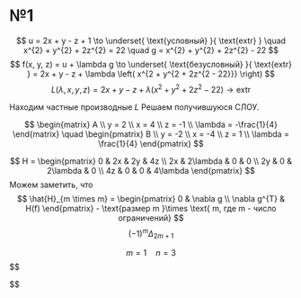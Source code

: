 # №1
$$
u = 2x + y - z + 1 \to \underset{ \text{условный} }{ \text{extr} }  \quad x^{2} + y^{2} + 2z^{2} = 22 \quad g = x^{2} + y^{2} + 2z^{2} - 22  
$$
$$
f(x, y, z) = u + \lambda g \to \underset{ \text{безусловный} }{ \text{extr} } = 2x + y - z + \lambda \left( x^{2 + y^{2 + 2z^{2 - 22}}} \right) 
$$
$$
L(\lambda, x, y, z) = 2x + y - z + \lambda \left( x^{2} + y^{2} + 2z^{2} - 22 \right) \to \text{extr} 
$$

Находим частные производные $L$
Решаем получившуюся СЛОУ.

$$
\begin{matrix}
A \\
y = 2 \\
x = 4 \\
z = -1 \\
\lambda = -\frac{1}{4}
\end{matrix} \quad \begin{pmatrix}
B \\
y = -2 \\
x = -4 \\
z = 1 \\
\lambda = \frac{1}{4}
\end{pmatrix} 
$$

$$
H = \begin{pmatrix}
0 & 2x & 2y & 4z \\
2x & 2\lambda & 0 & 0 \\
2y & 0 & 2\lambda & 0 \\
4z & 0 & 0 & 4\lambda
\end{pmatrix}
$$
Можем заметить, что $$
\hat{H}_{m \times m} = \begin{pmatrix}
0 & \nabla g \\
\nabla g^{T} & H(f)
\end{pmatrix} - \text{размер m }\times \text{ m, где m - число ограничений}
$$
$$
(-1)^{m}\Delta_{2m + 1}
$$


$$
m = 1 \quad n = 3 
$$
$$

$$
